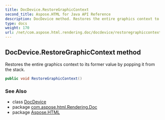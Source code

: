 ```yaml
---
title: DocDevice.RestoreGraphicContext
second_title: Aspose.HTML for Java API Reference
description: DocDevice method. Restores the entire graphics context to its former value by popping it from the stack
type: docs
weight: 170
url: /net/com.aspose.html.rendering.doc/docdevice/restoregraphiccontext/
---
```

## DocDevice.RestoreGraphicContext method

Restores the entire graphics context to its former value by popping it from the stack.

```java
public void RestoreGraphicContext()
```

### See Also

* class [DocDevice](../)
* package [com.aspose.html.Rendering.Doc](../../docdevice/)
* package [Aspose.HTML](../../../)
